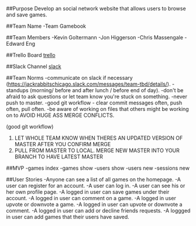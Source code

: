 ##Purpose
Develop an social network website that allows users to browse and save games.

##Team Name
-Team Gamebook

##Team Members
-Kevin Goltermann
-Jon Higgerson
-Chris Massengale
-Edward Eng

##Trello Board
[trello](https://trello.com/b/7TcBegqd/project-gamebook)

##Slack Channel
[slack](https://jackrabbitschicago.slack.com/messages/team-gamebook/details/)

##Team Norms
-communicate on slack if necessary (https://jackrabbitschicago.slack.com/messages/team-tbd/details/).
-standups (morning/ before and after lunch / before end of day).
-don't be afraid to ask questions or let team know you're stuck on something.
-never push to master.
-good git workflow - clear commit messages often, push often, pull often.
-be aware of working on files that others might be working on to AVOID HUGE ASS MERGE CONFLICTS.

(good git workflow)
1. LET WHOLE TEAM KNOW WHEN THERES AN UPDATED VERSION OF MASTER AFTER YOU CONFIRM MERGE
2. PULL FROM MASTER TO LOCAL. MERGE NEW MASTER INTO YOUR BRANCH TO HAVE LATEST MASTER

##MVP
-games index
-games show
-users show
-users new
-sessions new

##User Stories
-Anyone can see a list of all games on the homepage.
-A user can register for an account.
-A user can log in.
-A user can see his or her own profile page.
-A logged in user can save games under their account.
-A logged in user can comment on a game.
-A logged in user upvote or downvote a game.
-A logged in user can upvote or downvote a comment.
-A logged in user can add or decline friends requests.
-A loggged in user can add games that their users have saved.
